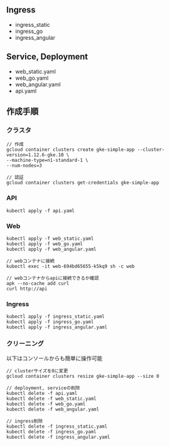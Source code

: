 ## Ingress
* ingress_static
* ingress_go
* ingress_angular

## Service, Deployment
* web_static.yaml
* web_go.yaml
* web_angular.yaml
* api.yaml

## 作成手順
### クラスタ
```
// 作成
gcloud container clusters create gke-simple-app --cluster-version=1.12.6-gke.10 \
--machine-type=n1-standard-1 \
--num-nodes=3

// 認証
gcloud container clusters get-credentials gke-simple-app
```

###  API
```
kubectl apply -f api.yaml
```

### Web
```
kubectl apply -f web_static.yaml
kubectl apply -f web_go.yaml
kubectl apply -f web_angular.yaml

// webコンテナに接続
kubectl exec -it web-694bd65655-k5kq9 sh -c web

// webコンテナからapiに接続できるか確認
apk --no-cache add curl
curl http://api
```

### Ingress
```
kubectl apply -f ingress_static.yaml
kubectl apply -f ingress_go.yaml
kubectl apply -f ingress_angular.yaml
```

### クリーニング
以下はコンソールからも簡単に操作可能
```
// clusterサイズを0に変更
gcloud container clusters resize gke-simple-app --size 0

// deployment, serviceの削除
kubectl delete -f api.yaml
kubectl delete -f web_static.yaml
kubectl delete -f web_go.yaml
kubectl delete -f web_angular.yaml

// ingress削除
kubectl delete -f ingress_static.yaml
kubectl delete -f ingress_go.yaml
kubectl delete -f ingress_angular.yaml
```
